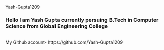 Yash-Gupta1209
### Hello I am Yash Gupta currently persuing B.Tech in Computer Science from Global Engineering College
<br>
 My Github account-
https://github.com/Yash-Gupta1209
</br>



